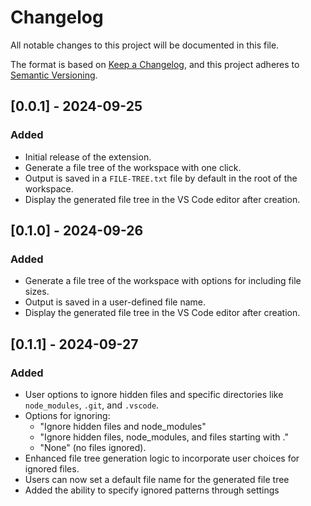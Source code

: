 # Changelog

All notable changes to this project will be documented in this file.

The format is based on [Keep a Changelog](https://keepachangelog.com/en/1.0.0/), and this project adheres to [Semantic Versioning](https://semver.org/spec/v2.0.0.html).

## [0.0.1] - 2024-09-25

### Added

- Initial release of the extension.
- Generate a file tree of the workspace with one click.
- Output is saved in a `FILE-TREE.txt` file by default in the root of the workspace.
- Display the generated file tree in the VS Code editor after creation.

## [0.1.0] - 2024-09-26

### Added

- Generate a file tree of the workspace with options for including file sizes.
- Output is saved in a user-defined file name.
- Display the generated file tree in the VS Code editor after creation.

## [0.1.1] - 2024-09-27

### Added

- User options to ignore hidden files and specific directories like `node_modules`, `.git`, and `.vscode`.
- Options for ignoring:
  - "Ignore hidden files and node_modules"
  - "Ignore hidden files, node_modules, and files starting with ."
  - "None" (no files ignored).
- Enhanced file tree generation logic to incorporate user choices for ignored files.
- Users can now set a default file name for the generated file tree
- Added the ability to specify ignored patterns through settings
